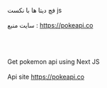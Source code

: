 فچ دیتا ها با نکست js 
<br><br/>
سایت منبع : https://pokeapi.co
<br><br/> 


<br><br/>
Get pokemon api using Next JS
<br><br/>
Api site   https://pokeapi.co


